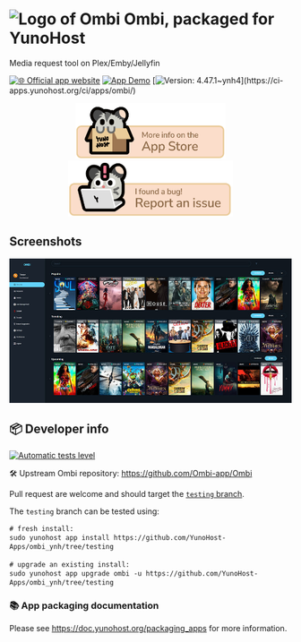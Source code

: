 <!--
N.B.: This README was automatically generated by <https://github.com/YunoHost/apps_tools/blob/main/readme_generator>
It shall NOT be edited by hand.
-->

<h1>
  <img src="https://raw.githubusercontent.com/YunoHost/apps/main/logos/ombi.png" width="32px" alt="Logo of Ombi">
  Ombi, packaged for YunoHost
</h1>

Media request tool on Plex/Emby/Jellyfin

[![🌐 Official app website](https://img.shields.io/badge/Official_app_website-darkgreen?style=for-the-badge)](https://ombi.io/)
[![App Demo](https://img.shields.io/badge/App_Demo-blue?style=for-the-badge)](https://app.ombi.io/landingpage)
[![Version: 4.47.1~ynh4](https://img.shields.io/badge/Version-4.47.1~ynh4-rgb(18,138,11)?style=for-the-badge)](https://ci-apps.yunohost.org/ci/apps/ombi/)

<div align="center">
<a href="https://apps.yunohost.org/app/ombi"><img height="100px" src="https://github.com/YunoHost/yunohost-artwork/raw/refs/heads/main/badges/neopossum-badges/badge_more_info_on_the_appstore.svg"/></a>
<a href="https://github.com/YunoHost-Apps/ombi_ynh/issues"><img height="100px" src="https://github.com/YunoHost/yunohost-artwork/raw/refs/heads/main/badges/neopossum-badges/badge_report_an_issue.svg"/></a>
</div>


## Screenshots
![Screenshot of Ombi](./doc/screenshots/screenshot.jpg)

## 📦 Developer info

[![Automatic tests level](https://apps.yunohost.org/badge/cilevel/ombi)](https://ci-apps.yunohost.org/ci/apps/ombi/)

🛠️ Upstream Ombi repository: <https://github.com/Ombi-app/Ombi>

Pull request are welcome and should target the [`testing` branch](https://github.com/YunoHost-Apps/ombi_ynh/tree/testing).

The `testing` branch can be tested using:
```
# fresh install:
sudo yunohost app install https://github.com/YunoHost-Apps/ombi_ynh/tree/testing

# upgrade an existing install:
sudo yunohost app upgrade ombi -u https://github.com/YunoHost-Apps/ombi_ynh/tree/testing
```

### 📚 App packaging documentation

Please see <https://doc.yunohost.org/packaging_apps> for more information.